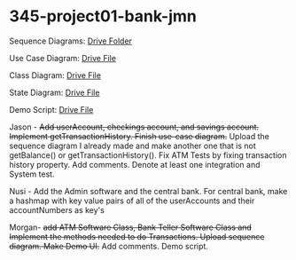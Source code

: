# 345-project01-bank-jmn

Sequence Diagrams: [Drive Folder](https://drive.google.com/drive/folders/1yyHlz53mAFJjqUoy50aMLYiEDv5KDADf?usp=sharing)

Use Case Diagram: [Drive File](https://drive.google.com/file/d/12xr00PDc3nbpN5pSQ1_qXusVeaE4vdD2/view?usp=sharing)

Class Diagram: [Drive File](https://drive.google.com/file/d/1X31Jxgbfs3lRBemAtwiPOqcjQsmgOdPW/view?usp=sharing)

State Diagram: [Drive File](https://drive.google.com/file/d/1YdhojpcwgTaWWa7HtDjzeMpLJYbhWn6m/view?usp=sharing)

Demo Script: [Drive File](https://docs.google.com/document/d/1sle98_7w_Le1sxJVBiX3JpgwzeYqoNcex-QGLKcYplU/edit?usp=sharing)

Jason - ~~Add userAccount, checkings account, and savings account. Implement getTransactionHistory. Finish use-case diagram.~~ Upload the sequence diagram I already made and make another one that is not getBalance() or getTransactionHistory(). Fix ATM Tests by fixing transaction history property. Add comments. Denote at least one integration and System test.

Nusi - Add the Admin software and the central bank. For central bank, make a hashmap with key value pairs of all of the userAccounts and their accountNumbers as key's

Morgan- ~~add ATM Software Class, Bank Teller Software Class and Implement the methods needed to do Transactions. Upload sequence diagram. Make Demo UI.~~ Add comments. Demo script.
